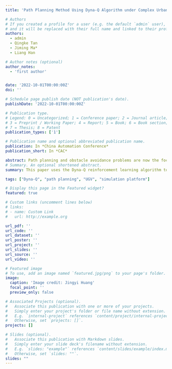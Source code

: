 ```yaml
---
title: 'Path Planning Method Using Dyna-Q Algorithm under Complex Urban Environment'

# Authors
# If you created a profile for a user (e.g. the default `admin` user), write the username (folder name) here
# and it will be replaced with their full name and linked to their profile.
authors:
  - admin
  - Qingke Tan
  - Jiming Ma*
  - Liang Han

# Author notes (optional)
author_notes: 
  - 'first author'


date: '2022-10-01T00:00:00Z'
doi: ''

# Schedule page publish date (NOT publication's date).
publishDate: '2022-10-01T00:00:00Z'

# Publication type.
# Legend: 0 = Uncategorized; 1 = Conference paper; 2 = Journal article;
# 3 = Preprint / Working Paper; 4 = Report; 5 = Book; 6 = Book section;
# 7 = Thesis; 8 = Patent
publication_types: ['1']

# Publication name and optional abbreviated publication name.
publication: In *China Automation Conference*
publication_short: In *CAC*

abstract: Path planning and obstacle avoidance problems are now the focus of robotics research. This paper uses the Dyna-Q reinforcement learning algorithm to implement an obstacle avoidance and a path planning algorithm for unmanned ground vehicle(UGV) under urban environment. Using the reinforcement learning algorithm, we calculate the waypoints of the unmanned vehicle and achieve obstacle avoidance tasks and path planning using a vector field. Finally, we use a PID controller on unmanned aerial vehicle (UAV) to realize the air-ground collaboration task. The algorithms and the agents' modeling in this paper are implemented in the lab's simulation platform.
# Summary. An optional shortened abstract.
summary: This paper uses the Dyna-Q reinforcement learning algorithm to implement an obstacle avoidance and a path planning algorithm for unmanned ground vehicle(UGV) under urban environment.

tags: ["Dyna-Q", "path planning", "UGV", "simulation platform"]

# Display this page in the Featured widget?
featured: true

# Custom links (uncomment lines below)
# links:
# - name: Custom Link
#   url: http://example.org

url_pdf: ''
url_code: ''
url_dataset: ''
url_poster: ''
url_project: ''
url_slides: ''
url_source: ''
url_video: ''

# Featured image
# To use, add an image named `featured.jpg/png` to your page's folder.
image:
  caption: 'Image credit: Jingyi Huang'
  focal_point: ''
  preview_only: false

# Associated Projects (optional).
#   Associate this publication with one or more of your projects.
#   Simply enter your project's folder or file name without extension.
#   E.g. `internal-project` references `content/project/internal-project/index.md`.
#   Otherwise, set `projects: []`.
projects: []

# Slides (optional).
#   Associate this publication with Markdown slides.
#   Simply enter your slide deck's filename without extension.
#   E.g. `slides: "example"` references `content/slides/example/index.md`.
#   Otherwise, set `slides: ""`.
slides: ""
---
```

